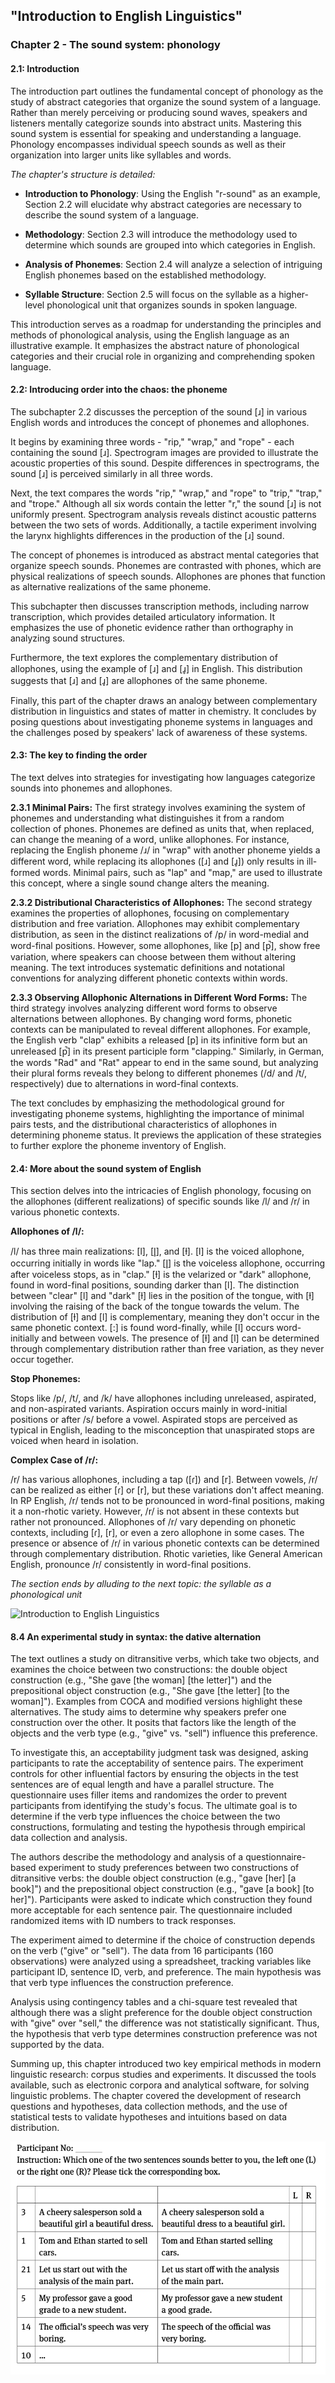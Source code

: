 ## "Introduction to English Linguistics"
### Chapter 2 - The sound system: phonology
#### 2.1: Introduction
The introduction part outlines the fundamental concept of phonology as the study of abstract categories that organize the sound system of a language. Rather than merely perceiving or producing sound waves, speakers and listeners mentally categorize sounds into abstract units. Mastering this sound system is essential for speaking and understanding a language. Phonology encompasses individual speech sounds as well as their organization into larger units like syllables and words.

_The chapter's structure is detailed:_

- **Introduction to Phonology**: Using the English "r-sound" as an example, Section 2.2 will elucidate why abstract categories are necessary to describe the sound system of a language.

- **Methodology**: Section 2.3 will introduce the methodology used to determine which sounds are grouped into which categories in English.
- **Analysis of Phonemes**: Section 2.4 will analyze a selection of intriguing English phonemes based on the established methodology.

- **Syllable Structure**: Section 2.5 will focus on the syllable as a higher-level phonological unit that organizes sounds in spoken language.

This introduction serves as a roadmap for understanding the principles and methods of phonological analysis, using the English language as an illustrative example. It emphasizes the abstract nature of phonological categories and their crucial role in organizing and comprehending spoken language.


#### 2.2: Introducing order into the chaos: the phoneme
The subchapter 2.2 discusses the perception of the sound [ɹ] in various English words and introduces the concept of phonemes and allophones.

It begins by examining three words - "rip," "wrap," and "rope" - each containing the sound [ɹ]. Spectrogram images are provided to illustrate the acoustic properties of this sound. Despite differences in spectrograms, the sound [ɹ] is perceived similarly in all three words.

Next, the text compares the words "rip," "wrap," and "rope" to "trip," "trap," and "trope." Although all six words contain the letter "r," the sound [ɹ] is not uniformly present. Spectrogram analysis reveals distinct acoustic patterns between the two sets of words. Additionally, a tactile experiment involving the larynx highlights differences in the production of the [ɹ] sound.

The concept of phonemes is introduced as abstract mental categories that organize speech sounds. Phonemes are contrasted with phones, which are physical realizations of speech sounds. Allophones are phones that function as alternative realizations of the same phoneme.

This subchapter then discusses transcription methods, including narrow transcription, which provides detailed articulatory information. It emphasizes the use of phonetic evidence rather than orthography in analyzing sound structures.

Furthermore, the text explores the complementary distribution of allophones, using the example of [ɹ] and [ɹ̥] in English. This distribution suggests that [ɹ] and [ɹ̥] are allophones of the same phoneme.

Finally, this part of the chapter draws an analogy between complementary distribution in linguistics and states of matter in chemistry. It concludes by posing questions about investigating phoneme systems in languages and the challenges posed by speakers' lack of awareness of these systems.

#### 2.3: The key to finding the order

The text delves into strategies for investigating how languages categorize sounds into phonemes and allophones.

**2.3.1 Minimal Pairs:**
The first strategy involves examining the system of phonemes and understanding what distinguishes it from a random collection of phones. Phonemes are defined as units that, when replaced, can change the meaning of a word, unlike allophones. For instance, replacing the English phoneme /ɹ/ in "wrap" with another phoneme yields a different word, while replacing its allophones ([ɹ] and [ɹ̥]) only results in ill-formed words. Minimal pairs, such as "lap" and "map," are used to illustrate this concept, where a single sound change alters the meaning.

**2.3.2 Distributional Characteristics of Allophones:**
The second strategy examines the properties of allophones, focusing on complementary distribution and free variation. Allophones may exhibit complementary distribution, as seen in the distinct realizations of /p/ in word-medial and word-final positions. However, some allophones, like [p] and [p̚], show free variation, where speakers can choose between them without altering meaning. The text introduces systematic definitions and notational conventions for analyzing different phonetic contexts within words.

**2.3.3 Observing Allophonic Alternations in Different Word Forms:**
The third strategy involves analyzing different word forms to observe alternations between allophones. By changing word forms, phonetic contexts can be manipulated to reveal different allophones. For example, the English verb "clap" exhibits a released [p] in its infinitive form but an unreleased [p̚] in its present participle form "clapping." Similarly, in German, the words "Rad" and "Rat" appear to end in the same sound, but analyzing their plural forms reveals they belong to different phonemes (/d/ and /t/, respectively) due to alternations in word-final contexts.

The text concludes by emphasizing the methodological ground for investigating phoneme systems, highlighting the importance of minimal pairs tests, and the distributional characteristics of allophones in determining phoneme status. It previews the application of these strategies to further explore the phoneme inventory of English.

#### 2.4: More about the sound system of English
This section delves into the intricacies of English phonology, focusing on the allophones (different realizations) of specific sounds like /l/ and /r/ in various phonetic contexts.

**Allophones of /l/:**

/l/ has three main realizations: [l], [l̥], and [ɫ].
[l] is the voiced allophone, occurring initially in words like "lap."
[l̥] is the voiceless allophone, occurring after voiceless stops, as in "clap."
[ɫ] is the velarized or "dark" allophone, found in word-final positions, sounding darker than [l].
The distinction between "clear" [l] and "dark" [ɫ] lies in the position of the tongue, with [ɫ] involving the raising of the back of the tongue towards the velum.
The distribution of [ɫ] and [l] is complementary, meaning they don't occur in the same phonetic context. [:] is found word-finally, while [l] occurs word-initially and between vowels.
The presence of [ɫ] and [l] can be determined through complementary distribution rather than free variation, as they never occur together.

**Stop Phonemes:**

Stops like /p/, /t/, and /k/ have allophones including unreleased, aspirated, and non-aspirated variants.
Aspiration occurs mainly in word-initial positions or after /s/ before a vowel.
Aspirated stops are perceived as typical in English, leading to the misconception that unaspirated stops are voiced when heard in isolation.

**Complex Case of /r/:**

/r/ has various allophones, including a tap ([ɾ]) and [r].
Between vowels, /r/ can be realized as either [ɾ] or [r], but these variations don't affect meaning.
In RP English, /r/ tends not to be pronounced in word-final positions, making it a non-rhotic variety.
However, /r/ is not absent in these contexts but rather not pronounced.
Allophones of /r/ vary depending on phonetic contexts, including [ɾ], [r], or even a zero allophone in some cases.
The presence or absence of /r/ in various phonetic contexts can be determined through complementary distribution.
Rhotic varieties, like General American English, pronounce /r/ consistently in word-final positions. 

_The section ends by alluding to the next topic: the syllable as a phonological unit_

![Introduction to English Linguistics](https://libris.to/media/jacket/09369967_introduction-to-english-linguistics.jpg)


#### 8.4 An experimental study in syntax: the dative alternation

The text outlines a study on ditransitive verbs, which take two objects, and examines the choice between two constructions: the double object construction (e.g., "She gave [the woman] [the letter]") and the prepositional object construction (e.g., "She gave [the letter] [to the woman]"). Examples from COCA and modified versions highlight these alternatives. The study aims to determine why speakers prefer one construction over the other. It posits that factors like the length of the objects and the verb type (e.g., "give" vs. "sell") influence this preference.

To investigate this, an acceptability judgment task was designed, asking participants to rate the acceptability of sentence pairs. The experiment controls for other influential factors by ensuring the objects in the test sentences are of equal length and have a parallel structure. The questionnaire uses filler items and randomizes the order to prevent participants from identifying the study's focus. The ultimate goal is to determine if the verb type influences the choice between the two constructions, formulating and testing the hypothesis through empirical data collection and analysis.

The authors describe the methodology and analysis of a questionnaire-based experiment to study preferences between two constructions of ditransitive verbs: the double object construction (e.g., "gave [her] [a book]") and the prepositional object construction (e.g., "gave [a book] [to her]"). Participants were asked to indicate which construction they found more acceptable for each sentence pair. The questionnaire included randomized items with ID numbers to track responses.

The experiment aimed to determine if the choice of construction depends on the verb ("give" or "sell"). The data from 16 participants (160 observations) were analyzed using a spreadsheet, tracking variables like participant ID, sentence ID, verb, and preference. The main hypothesis was that verb type influences the construction preference.

Analysis using contingency tables and a chi-square test revealed that although there was a slight preference for the double object construction with "give" over "sell," the difference was not statistically significant. Thus, the hypothesis that verb type determines construction preference was not supported by the data.

Summing up, this chapter introduced two key empirical methods in modern linguistic research: corpus studies and experiments. It discussed the tools available, such as electronic corpora and analytical software, for solving linguistic problems. The chapter covered the development of research questions and hypotheses, data collection methods, and the use of statistical tests to validate hypotheses and intuitions based on data distribution.


![questionnarre](./images/Questionnaire.png)

